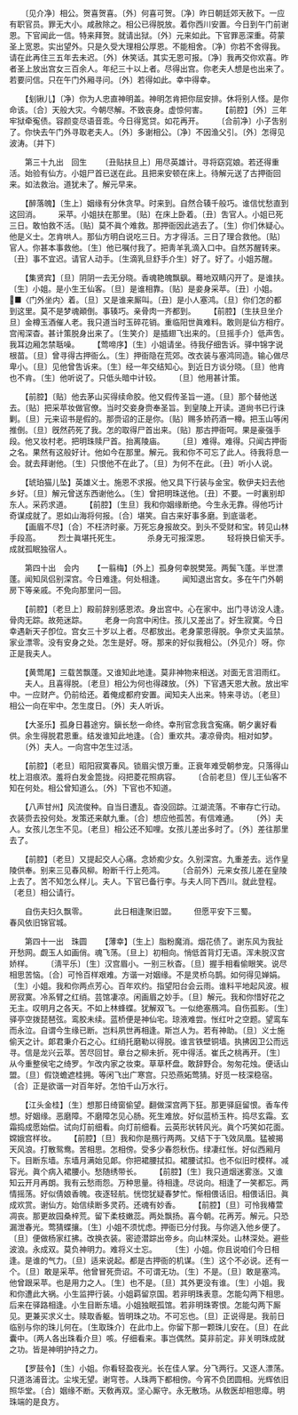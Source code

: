 <!-- { "loadSidebar": true } -->
　　〔见介净〕相公。贺喜贺喜。〔外〕何喜可贺。〔净〕昨日朝廷郊天赦下。一应有职官员。罪无大小。咸赦除之。相公已得脱放。着你西川安置。今日到午门前谢恩。下官闻此一信。特来拜贺。就请出狱。〔外〕元来如此。下官罪恶深重。荷蒙圣上宽恩。实出望外。只是久受大理相公厚恩。不能相舍。〔净〕你若不舍得我。请在此再住三五年去未迟。〔外〕休笑话。其实无恩可报。〔净〕我再交你欢喜。昨者圣上放出宫女三百余人。年纪三十以上者。尽得出宫。你老夫人想是也出来了。若要问信。只在午门外厢寻问。〔外〕若得如此。幸中得幸。 

　　【刬锹儿】〔净〕你为人忠直神明盖。神明怎肯把你屈安排。休将别人怪。是你命该。〔合〕天般大灾。今朝尽解。不致丧身。虚惊何害。 
　　【前腔】〔外〕三年牢狱牵寃债。容颜变尽语音乖。今日得宽贷。如花再开。 
　　〔合前净〕小子吿别了。你快去午门外寻取老夫人。〔外〕多谢相公。〔净〕不因渔父引。〔外〕怎得见波涛。〔并下〕 

　　第三十九出　回生 
　　〔丑贴扶旦上〕用尽英雄计。寻将窈窕娘。若还得重活。始验有仙方。小姐尸首已送在此。且把来安顿在床上。待解元送了古押衙回来。如法救治。道犹未了。解元早来。 

　　【醉落魄】〔生上〕姻缘有分休贪早。时来到。自然合辏千般巧。谁信忧愁直到这回消。 
　　采苹。小姐扶在那里。〔贴〕在床上卧着。〔丑〕吿官人。小姐已死三日。敢怕救不活。〔贴〕莫不眞个难救。那押衙因此逃去了。〔生〕你们休疑心。他是义士。怎肯哄人。那仙方明白说吃三日。方才得活。三日了理合救他。〔贴〕官人。你甚本事救他。〔生〕他已嘱付我了。把靑羊乳滴入口中。自然苏醒转来。〔丑〕事不宜迟。请官人动手。〔生滴乳旦舒手介生〕好了。好了。小姐苏醒。 

　　【集贤宾】〔旦〕阴阴一去无分晓。香魂艳魄飘飖。蓦地双睛闪开了。是谁扶。〔生〕小姐。是小生王仙客。〔旦〕是谁相靠。〔贴〕是妾身采苹。〔丑〕小姐。■〈门外坐内〉着。〔旦〕又是谁来厮叫。〔丑〕是小人塞鸿。〔旦〕你们怎的都到这里。莫不是梦魂顚倒。事辏巧。亲骨肉一齐都到。 
　　【前腔】〔生扶旦坐介旦〕金樽玉酒催人老。我只道当时玉碎花销。重临阳世眞难料。敢则是仙方相疗。宫闱深杳。甚计策脱身出来了。〔生笑介〕是插翅飞出来的。〔旦摇手介〕低声吿。我耳边厢怎禁聒噪。 
　　【莺啼序】〔生〕小姐请坐。待我仔细吿诉。驿中锦字说根苗。〔旦〕曾寻得古押衙么。〔生〕押衙隐在荒郊。改衣装与塞鸿同造。输心做尽卑小。〔旦〕见他曾吿诉来。〔生〕经一年交结知心。到近日方谈分晓。〔旦〕他肯也不肯。〔生〕他听说了。只低头暗中计较。 
　　〔旦〕他用甚计策。 

　　【前腔】〔贴〕他去茅山买得续命胶。他又假传圣旨一道。〔旦〕那个替他送去。〔贴〕把采苹妆做官僚。当时交妾身赍奉圣旨。到皇陵上开读。道尙书已行诛剿。〔旦〕元来诏书是假的。那赍诏的正是你。〔贴〕赐多娇药酒一樽。把玉山等闲推倒。〔旦〕旣然药死了我。怎的取得尸首出来。〔贴〕那古押衙呵。果是豪强手段。他又妆村老。把明珠赎尸首。抬离陵庙。 
　　〔旦〕难得。难得。只闻古押衙之名。果然有这般好计。他如今在那里。解元。我和你不可忘了此人。待我将息一会。就去拜谢他。〔生〕只恨他不在此了。〔旦〕为何不在此。〔丑〕听小人说。 

　　【琥珀猫儿坠】英雄义士。施恩不求报。他又具下行装与金宝。敎伊夫妇去他乡好。〔旦〕解元曾送东西谢他么。〔生〕曾把明珠送他。〔丑〕不要。一时裏别却东人。采药求道。 
　　【前腔】〔生旦〕我和你姻缘断绝。今生永无靠。得他巧计奇谋成就了。恩如山海将何报。〔合〕堪笑。自古来好事多磨。到底谐老。 
　　【画眉不尽】〔合〕不枉济时豪。万死忘身报故交。到头不受财和宝。转见山林手段高。 
　　烈士眞堪托死生。　　　　杀身无可报深恩。 
　　轻将换日偷天手。　　　　成就孤眠独宿人。 

　　第四十出　会内 
　　【一翦梅】〔外上〕孤身何幸脱樊笼。两鬓飞蓬。半世漂蓬。闻知凤侣别深宫。今日难逢。何处相逢。 
　　闻知退出宫女。多在午门外朝房下等亲戚。不免向那里问一回。 

　　【前腔】〔老旦上〕殿前辞别感恩浓。身出宫中。心在家中。出门寻访没人逢。骨肉无踪。故苑迷踪。 
　　老身一向宫中闲住。孩儿又差出了。好生寂寞。今日幸遇新天子卽位。宫女三十岁以上者。尽都放出。老身蒙恩得脱。争奈丈夫监禁。家业漂零。没有安身之处。怎生是好。呀。那来的好似我相公。〔外见介〕呀。你正是我夫人。 

　　【黄莺尾】三载苦飘蓬。又谁知此地逢。莫非神物来相送。对面无言泪雨红。 
　　夫人。且喜得脱。〔老旦〕相公为何也得疎放。〔外〕下官遇天恩大赦。放出牢中。一应财产。仍前给还。着俺成都府安置。闻知夫人出来。特来寻访。〔老旦〕相公一向在牢中。怎生度日。〔外〕夫人听诉。 

　　【大圣乐】孤身日暮途穷。鎭长愁一命终。幸刑官念我含寃痛。朝夕裏好看供。余生得脱君恩重。结发谁知此地逢。〔合〕重欢共。凄凉骨肉。相对如梦。 
　　〔外〕夫人。一向宫中怎生过活。 

　　【前腔】〔老旦〕昭阳寂寞春风。锁眉尖恨万重。正衰年难受朝参宠。只落得山枕上泪痕浓。羞将白发金箆拢。闷把菱花照病容。 
　　〔合前老旦〕侄儿王仙客不知在何处。相公曾知道么。〔外〕下官也不知道。 

　　【八声甘州】风流俊种。自当日遭乱。杳没回踪。江湖流落。不审存亡行动。衣装赍去投何处。发策还来献九重。〔合〕想应他孤苦。有信难通。 
　　〔外〕夫人。女孩儿怎生不见。〔老旦〕相公还不知哩。女孩儿差出多时了。〔外〕差往那里去了。 

　　【前腔】〔老旦〕又提起交人心痛。念娇痴少女。久别深宫。九重差去。远作皇陵供奉。别来三见春风柳。盼断千行上苑鸿。 
　　〔合前外〕元来女孩儿差在皇陵上去了。苦不知怎么样儿。夫人。下官已备行李。与夫人同下西川。就此登程。〔老旦〕相公请行。 

　　自伤夫妇久飘零。　　　　此日相逢聚旧盟。 
　　但愿平安下三蜀。　　　　春风依旧锦官城。 

　　第四十一出　珠圆 
　　【薄幸】〔生上〕脂粉魔消。烟花债了。谢东风为我扯开愁网。觑玉人如画俏。魂飞荡。〔旦上〕初相向。悄低首背灯无语。浑未脱汉宫娇样。 
　　〔淸平乐〕〔生〕汉宫眉小。一别三秋杳。〔旦〕握手相看偷眼笑。说尽相思苦恼。〔合〕可怜百样艰难。方谐一对姻缘。不是灵桥乌鹊。如何得见婵娟。〔生〕小姐。我和你两点芳心。百年欢约。指望阳台会云雨。谁料平地起风波。椒房寂寞。冷系臂之红绡。芸馆凄凉。闲画眉之妙手。〔旦〕解元。我和你惜好花之无主。叹明月之各天。不如上林蜂蝶。犹解双飞。一似绝塞鴈鸿。自伤孤影。〔生〕驿亭空拨琵琶弦。鸾胶未续。蓝桥便是神仙宅。琼液难尝。怅红叶之空题。望鸾车而永泣。自谓今生缘已断。岂料夙世再相逢。斯岂人为。若有神助。〔旦〕义士施偷天之计。郞君秉介石之心。红绡托磨勒以得脱。谁言铁壁铜墙。执拂因卫公而远寻。信是龙兴云萃。苦尽回甘。章台之柳未折。死中得活。崔氏之桃再开。〔生〕从今重整侯宅之绮罗。乍改内家之妆束。草草杯盘。敢辞野合。匆匆花烛。便话山盟。〔旦〕假饶蟾遮桂拥。等闲飞出广寒宫。只恐燕妬莺猜。好觅一枝深稳宿。〔合〕正是欲谐一对百年好。怎怕千山万水行。 

　　【江头金桂】〔生〕想那日绮窗偷望。翻做深宫两下狂。那更驿庭留恨。香车传想。好姻缘。恶磨障。不磨障怎见心肠。死生难放。好似蓝桥玉杵。捣尽玄霜。玄霜捣成愿始偿。试向灯前细看。向灯前细看。云英形状转风光。眞个巧笑如花面。嫦娥宫样妆。 
　　【前腔】〔旦〕我和你是鴈行两两。又结下于飞效凤凰。猛被揭天风浪。打散鸳鸯。苦相思。怎相傍。受多少春怨秋伤。绿凄红怅。好似西厢月下。目断东墙。东墙月满始见郞。你把裙腰拭扣。裙腰试扣。也不似旧时模样。减容光。眞个病入裙腰小。愁随绣带长。 
　　【前腔】〔生〕我只道烟迷雾涨。又谁知云开月再朗。我有云愁雨怨。万种思量。待相逢。尽说向。相逢了一笑都忘。两情摇荡。好似倩娘香魄。夜逐轻航。恍惚犹疑春梦忙。惭相偎话旧。相偎话旧。眞成欢赏。谢仙方。始信续断多灵药。还魂有妙香。 
　　【前腔】〔旦〕可怜我椿萱凋丧。那更故园桑梓荒。留下柔枝嫩蕊。两处飘扬。喜今朝。花再芳。解元。只恐漏泄春光。莺猜蝶攘。〔生〕小姐不须忧虑。押衙已分付我。与你逃入他乡便了。〔旦〕便做杨家红拂。改换衣装。密迹潜踪出帝乡。向山林深处。山林深处。避些波浪。永成双。莫负神明力。难将义士忘。 
　　〔生〕小姐。你且说咱们今日相逢。是谁的气力。〔旦〕适来说起。都是古押衙的机谋。〔生〕这个不必说。还有一个。〔旦〕敢是采苹。他曾冒死赍诏。不可谓无功。〔生〕不是。〔旦〕敢是塞鸿。他曾跟采苹。也是用力之人。〔生〕也不是。〔旦〕其外更没有谁。〔生〕小姐。我和你遭此大祸。小生监押行装。小姐羁留京国。若非明珠表意。怎能勾两下相思。后来在驿路相逢。小生目断东墙。小姐独眠孤馆。若非明珠寄恨。怎能勾两下厮见。更兼买求义士。赎取香躯。皆明珠之功。不可忘也。〔旦〕正说得是。我前日临别与你的珠儿何在。〔生取珠介〕在此巾上。你留下那一颗珠儿安在。〔旦〕在此囊中。〔两人各出珠看介旦〕咳。仔细看来。事岂偶然。莫非前定。非关明珠成就之功。皆是神明护持之力。 

　　【罗鼓令】〔生〕小姐。你看轻盈夜光。长在佳人掌。分飞两行。又逐人漂荡。只道洛浦音沈。尘埃无望。谢穹苍。人珠两下都相傍。今宵不负团圆相。光辉依旧照华堂。〔合〕姻缘不断。天敎再双。坚心厮守。永无散场。从敎医却相思瘴。明珠端的是良方。 
